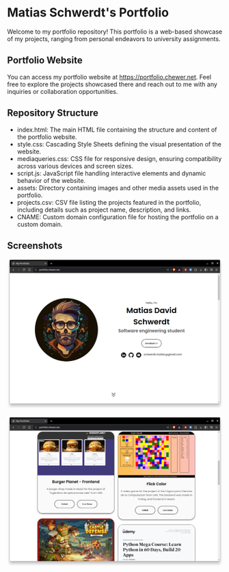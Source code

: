 # Matias Schwerdt's Portfolio

Welcome to my portfolio repository! This portfolio is a web-based showcase of my projects, ranging from personal endeavors to university assignments. 

## Portfolio Website
You can access my portfolio website at https://portfolio.chewer.net. Feel free to explore the projects showcased there and reach out to me with any inquiries or collaboration opportunities.

## Repository Structure
- index.html: The main HTML file containing the structure and content of the portfolio website.
- style.css: Cascading Style Sheets defining the visual presentation of the website.
- mediaqueries.css: CSS file for responsive design, ensuring compatibility across various devices and screen sizes.
- script.js: JavaScript file handling interactive elements and dynamic behavior of the website.
- assets: Directory containing images and other media assets used in the portfolio.
- projects.csv: CSV file listing the projects featured in the portfolio, including details such as project name, description, and links.
- CNAME: Custom domain configuration file for hosting the portfolio on a custom domain.


## Screenshots

![](assets/screenshot-1.png)

![](assets/screenshot-2.png)
